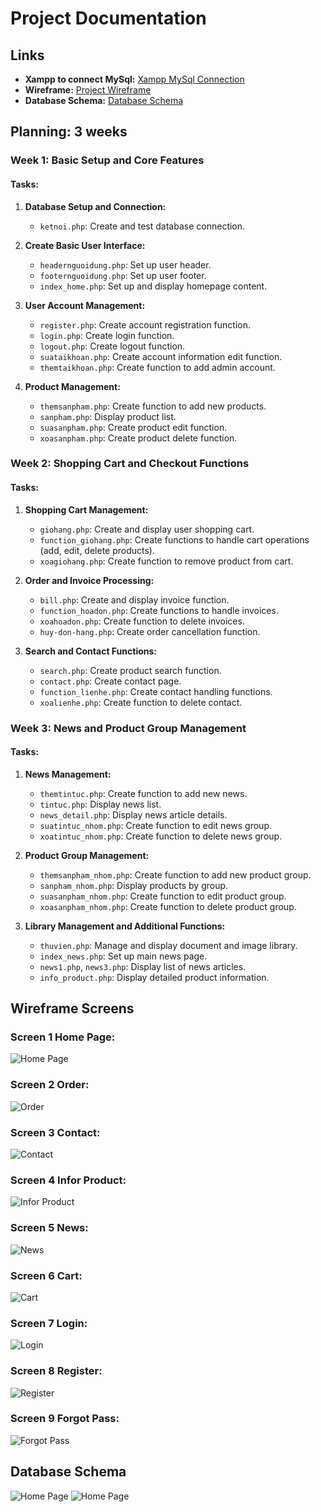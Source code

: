 # Project Documentation

## Links

- **Xampp to connect MySql:** [Xampp MySql Connection](https://shorturl.at/I5NXB)
- **Wireframe:** [Project Wireframe](https://shorturl.at/1k2yU)
- **Database Schema:** [Database Schema](https://shorturl.at/B2CcI)


## Planning: 3 weeks

### Week 1: Basic Setup and Core Features
#### Tasks:
1. **Database Setup and Connection:**
   - `ketnoi.php`: Create and test database connection.

2. **Create Basic User Interface:**
   - `headernguoidung.php`: Set up user header.
   - `footernguoidung.php`: Set up user footer.
   - `index_home.php`: Set up and display homepage content.

3. **User Account Management:**
   - `register.php`: Create account registration function.
   - `login.php`: Create login function.
   - `logout.php`: Create logout function.
   - `suataikhoan.php`: Create account information edit function.
   - `themtaikhoan.php`: Create function to add admin account.

4. **Product Management:**
   - `themsanpham.php`: Create function to add new products.
   - `sanpham.php`: Display product list.
   - `suasanpham.php`: Create product edit function.
   - `xoasanpham.php`: Create product delete function.

### Week 2: Shopping Cart and Checkout Functions
#### Tasks:
1. **Shopping Cart Management:**
   - `giohang.php`: Create and display user shopping cart.
   - `function_giohang.php`: Create functions to handle cart operations (add, edit, delete products).
   - `xoagiohang.php`: Create function to remove product from cart.

2. **Order and Invoice Processing:**
   - `bill.php`: Create and display invoice function.
   - `function_hoadon.php`: Create functions to handle invoices.
   - `xoahoadon.php`: Create function to delete invoices.
   - `huy-don-hang.php`: Create order cancellation function.

3. **Search and Contact Functions:**
   - `search.php`: Create product search function.
   - `contact.php`: Create contact page.
   - `function_lienhe.php`: Create contact handling functions.
   - `xoalienhe.php`: Create function to delete contact.

### Week 3: News and Product Group Management
#### Tasks:
1. **News Management:**
   - `themtintuc.php`: Create function to add new news.
   - `tintuc.php`: Display news list.
   - `news_detail.php`: Display news article details.
   - `suatintuc_nhom.php`: Create function to edit news group.
   - `xoatintuc_nhom.php`: Create function to delete news group.

2. **Product Group Management:**
   - `themsanpham_nhom.php`: Create function to add new product group.
   - `sanpham_nhom.php`: Display products by group.
   - `suasanpham_nhom.php`: Create function to edit product group.
   - `xoasanpham_nhom.php`: Create function to delete product group.

3. **Library Management and Additional Functions:**
   - `thuvien.php`: Manage and display document and image library.
   - `index_news.php`: Set up main news page.
   - `news1.php`, `news3.php`: Display list of news articles.
   - `info_product.php`: Display detailed product information.


## Wireframe Screens

### Screen 1 Home Page:
![Home Page](https://github.com/Vipproplayerone1/FinalWebDesign/blob/update-readme/1.png)

### Screen 2 Order:
![Order](https://github.com/Vipproplayerone1/FinalWebDesign/blob/update-readme/2.png)

### Screen 3 Contact:
![Contact](https://github.com/Vipproplayerone1/FinalWebDesign/blob/update-readme/3.png)

### Screen 4 Infor Product:
![Infor Product](https://github.com/Vipproplayerone1/FinalWebDesign/blob/update-readme/4.png)

### Screen 5 News:
![News](https://github.com/Vipproplayerone1/FinalWebDesign/blob/update-readme/5.png)

### Screen 6 Cart:
![Cart](https://github.com/Vipproplayerone1/FinalWebDesign/blob/update-readme/6.png)

### Screen 7 Login:
![Login](https://github.com/Vipproplayerone1/FinalWebDesign/blob/update-readme/7.png)

### Screen 8 Register:
![Register](https://github.com/Vipproplayerone1/FinalWebDesign/blob/update-readme/8.png)

### Screen 9  Forgot Pass:
![Forgot Pass](https://github.com/Vipproplayerone1/FinalWebDesign/blob/update-readme/9.png)


## Database Schema

![Home Page](https://github.com/Vipproplayerone1/FinalWebDesign/blob/update-readme/DB_schema-images-0.jpg)
![Home Page](https://github.com/Vipproplayerone1/FinalWebDesign/blob/update-readme/DB_schema-images-1.jpg)